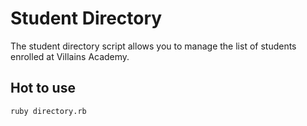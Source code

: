   # Student Directory #

  The student directory script allows you to manage the list of students enrolled at Villains Academy.

  ## Hot to use ##

  ```shell
  ruby directory.rb
  ```

